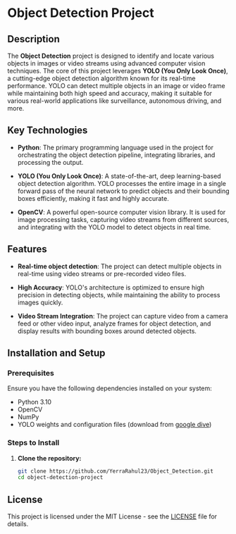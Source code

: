 # Object Detection Project

## Description

The **Object Detection** project is designed to identify and locate various objects in images or video streams using advanced computer vision techniques. The core of this project leverages **YOLO (You Only Look Once)**, a cutting-edge object detection algorithm known for its real-time performance. YOLO can detect multiple objects in an image or video frame while maintaining both high speed and accuracy, making it suitable for various real-world applications like surveillance, autonomous driving, and more.

## Key Technologies

- **Python**: The primary programming language used in the project for orchestrating the object detection pipeline, integrating libraries, and processing the output.
  
- **YOLO (You Only Look Once)**: A state-of-the-art, deep learning-based object detection algorithm. YOLO processes the entire image in a single forward pass of the neural network to predict objects and their bounding boxes efficiently, making it fast and highly accurate.

- **OpenCV**: A powerful open-source computer vision library. It is used for image processing tasks, capturing video streams from different sources, and integrating with the YOLO model to detect objects in real time.

## Features

- **Real-time object detection**: The project can detect multiple objects in real-time using video streams or pre-recorded video files.
  
- **High Accuracy**: YOLO's architecture is optimized to ensure high precision in detecting objects, while maintaining the ability to process images quickly.
  
- **Video Stream Integration**: The project can capture video from a camera feed or other video input, analyze frames for object detection, and display results with bounding boxes around detected objects.

## Installation and Setup

### Prerequisites
Ensure you have the following dependencies installed on your system:
- Python 3.10
- OpenCV
- NumPy
- YOLO weights and configuration files (download from [google dive](https://drive.google.com/drive/folders/1syGLNd5ECdplhTAj9Xvsc9DTdAsC9854?usp=sharing))

### Steps to Install
1. **Clone the repository:**
   ```bash
   git clone https://github.com/YerraRahul23/Object_Detection.git
   cd object-detection-project
## License

This project is licensed under the MIT License - see the [LICENSE](LICENSE) file for details.
